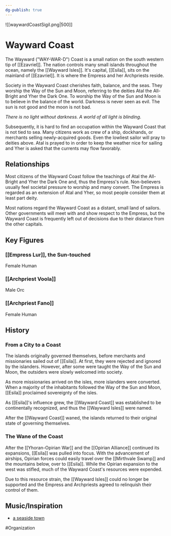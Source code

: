 ```yaml
---
dg-publish: true
---
```


![[waywardCoastSigil.png|500]]
# Wayward Coast
The Wayward ("WAY-WAR-D") Coast is a small nation on the south western tip of [[Ezavriel]]. The nation controls many small islands throughout the ocean, namely the [[Wayward Isles]]. It's capital, [[Esila]], sits on the mainland of [[Ezavriel]]. It is where the Empress and her Archpriests reside. 

Society in the Wayward Coast cherishes faith, balance, and the seas. They worship the Way of the Sun and Moon, referring to the deities Atal the All-Bright and Yher the Dark One. To worship the Way of the Sun and Moon is to believe in the balance of the world. Darkness is never seen as evil. The sun is not good and the moon is not bad. 

*There is no light without darkness.* 
*A world of all light is blinding.*

Subsequently, it is hard to find an occupation within the Wayward Coast that is not tied to sea. Many citizens work as crew of a ship, dockhands, or merchants selling newly-acquired goods. Even the lowliest sailor will pray to deities above. Atal is prayed to in order to keep the weather nice for sailing and Yher is asked that the currents may flow favorably. 

## Relationships
Most citizens of the Wayward Coast follow the teachings of Atal the All-Bright and Yher the Dark One and, thus the Empress's rule. Non-believers usually feel societal pressure to worship and many convert. The Empress is regarded as an extension of Atal and Yher, so most people consider them at least part deity.

Most nations regard the Wayward Coast as a distant, small land of sailors. Other governments will meet with and show respect to the Empress, but the Wayward Coast is frequently left out of decisions due to their distance from the other capitals.  

## Key Figures
### [[Empress Lur]], the Sun-touched
Female Human

### [[Archpriest Voola]]
Male Orc

### [[Archpriest Fano]]
Female Human

## History
### From a City to a Coast
The islands originally governed themselves, before merchants and missionaries sailed out of [[Esila]]. At first, they were rejected and ignored by the islanders. However, after some were taught the Way of the Sun and Moon, the outsiders were slowly welcomed into society. 

As more missionaries arrived on the isles, more islanders were converted. When a majority of the inhabitants followed the Way of the Sun and Moon, [[Esila]] proclaimed sovereignty of the isles. 

As [[Esila]]'s influence grew, the [[Wayward Coast]] was established to be continentally recognized, and thus the [[Wayward Isles]] were named. 

After the [[Wayward Coast]] waned, the islands returned to their original state of governing themselves. 

### The Wane of the Coast
After the [[Yhoran-Opirian War]] and the [[Opirian Alliance]] continued its expansions, [[Esila]] was pulled into focus. With the advancement of airships, Opirian forces could easily travel over the [[Mirthvale Swamp]] and the mountains below, over to [[Esila]]. While the Opirian expansion to the west was stifled, much of the Wayward Coast's resources were expended. 

Due to this resource strain, the [[Wayward Isles]] could no longer be supported and the Empress and Archpriests agreed to relinquish their control of them.

## Music/Inspiration
- [a seaside town](https://open.spotify.com/playlist/14ARRvkke5YmFYsYzKb7fV)

#Organization